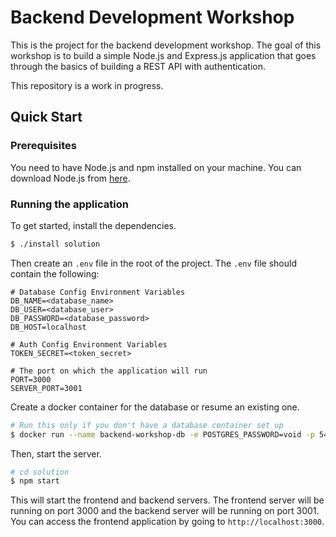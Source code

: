 # Backend Development Workshop
This is the project for the backend development workshop. The goal of this workshop is to build a simple Node.js and Express.js application that goes through the basics of building a REST API with authentication.

This repository is a work in progress.

## Quick Start

### Prerequisites
You need to have Node.js and npm installed on your machine. You can download Node.js from [here](https://nodejs.org/en/download/).

### Running the application

To get started, install the dependencies.
```bash
$ ./install solution
```

Then create an `.env` file in the root of the project. The `.env` file should contain the following:
```env
# Database Config Environment Variables
DB_NAME=<database_name>
DB_USER=<database_user>
DB_PASSWORD=<database_password>
DB_HOST=localhost

# Auth Config Environment Variables
TOKEN_SECRET=<token_secret>

# The port on which the application will run
PORT=3000
SERVER_PORT=3001
```

Create a docker container for the database or resume an existing one.

```bash
# Run this only if you don't have a database container set up
$ docker run --name backend-workshop-db -e POSTGRES_PASSWORD=void -p 5432:5432 -d postgres
```

Then, start the server.

```bash
# cd solution
$ npm start
```

This will start the frontend and backend servers. The frontend server will be running on port 3000 and the backend server will be running on port 3001. You can access the frontend application by going to `http://localhost:3000`.

